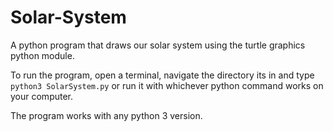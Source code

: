 # Solar-System
A python program that draws our solar system using the turtle graphics python module.

To run the program, open a terminal, navigate the directory its in and type
`python3 SolarSystem.py`
or run it with whichever python command works on your computer. 

The program works with any python 3 version.
